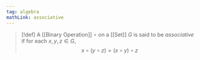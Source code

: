```yaml
---
tag: algebra
mathLink: associative
---
```

>[!def]
A [[Binary Operation]] $\circ$ on a [[Set]] $G$ is said to be *associative* if for each $x,y,z\in G$, $$x\circ(y\circ z)=(x\circ y)\circ z$$

